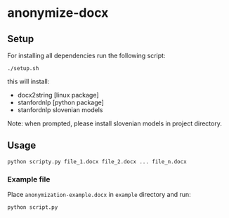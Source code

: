 # anonymize-docx

## Setup
For installing all dependencies run the following script:
```
./setup.sh
```
this will install:
- docx2string [linux package]
- stanfordnlp [python package]
- stanfordnlp slovenian models

Note: when prompted, please install slovenian models in project directory.

## Usage
```
python scripty.py file_1.docx file_2.docx ... file_n.docx
```

### Example file
Place `anonymization-example.docx` in `example` directory and run:
```
python script.py
```
